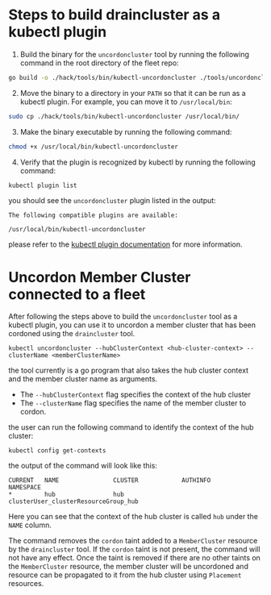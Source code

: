 # Steps to build draincluster as a kubectl plugin

1. Build the binary for the `uncordoncluster` tool by running the following command in the root directory of the fleet repo:

```bash
go build -o ./hack/tools/bin/kubectl-uncordoncluster ./tools/uncordoncluster/main.go
```

2. Move the binary to a directory in your `PATH` so that it can be run as a kubectl plugin. For example, you can move it to
   `/usr/local/bin`:

```bash
sudo cp ./hack/tools/bin/kubectl-uncordoncluster /usr/local/bin/
```

3. Make the binary executable by running the following command:

```bash
chmod +x /usr/local/bin/kubectl-uncordoncluster
```

4. Verify that the plugin is recognized by kubectl by running the following command:

```bash
kubectl plugin list
```

you should see the `uncordoncluster` plugin listed in the output:

```
The following compatible plugins are available:

/usr/local/bin/kubectl-uncordoncluster
```

please refer to the [kubectl plugin documentation](https://kubernetes.io/docs/tasks/extend-kubectl/kubectl-plugins/) for
more information.


# Uncordon Member Cluster connected to a fleet

After following the steps above to build the `uncordoncluster` tool as a kubectl plugin, you can use it to uncordon a 
member cluster that has been cordoned using the `draincluster` tool. 

```
kubectl uncordoncluster --hubClusterContext <hub-cluster-context> --clusterName <memberClusterName>
```

the tool currently is a go program that also takes the hub cluster context and the member cluster name as arguments.

- The `--hubClusterContext` flag specifies the context of the hub cluster
- The `--clusterName` flag specifies the name of the member cluster to cordon.

the user can run the following command to identify the context of the hub cluster:

```
kubectl config get-contexts
```

the output of the command will look like this:

```
CURRENT   NAME               CLUSTER            AUTHINFO                                            NAMESPACE         
*         hub                hub                clusterUser_clusterResourceGroup_hub   
```

Here you can see that the context of the hub cluster is called `hub` under the `NAME` column.

The command removes the `cordon` taint added to a `MemberCluster` resource by the `draincluster` tool. If the `cordon` 
taint is not present, the command will not have any effect. Once the taint is removed if there are no other taints on the 
`MemberCluster` resource, the member cluster will be uncordoned and resource can be propagated to it from the hub cluster
using `Placement` resources.
